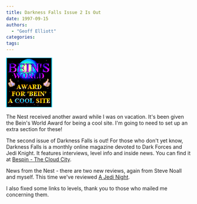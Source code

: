```yaml
---
title: Darkness Falls Issue 2 Is Out
date: 1997-09-15
authors: 
  - "Geoff Elliott"
categories:
tags:
---
```


![Bein's World Award](./beins_world_award.png)

The Nest received another award while I was on vacation. It's been given the Bein's World Award for being a cool site. I'm going to need to set up an extra section for these!

The second issue of Darkness Falls is out! For those who don't yet know, Darkness Falls is a monthly online magazine devoted to Dark Forces and Jedi Knight. It features interviews, level info and inside news. You can find it at [Bespin - The Cloud City]().

News from the Nest - there are two new reviews, again from Steve Noall and myself. This time we've reviewed [A Jedi Night](/missions/jedinight/).

I also fixed some links to levels, thank you to those who mailed me concerning them.